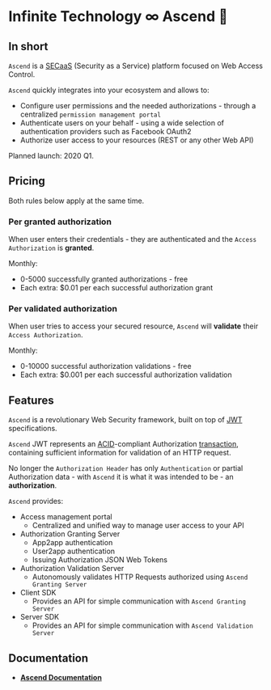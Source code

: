 # Infinite Technology ∞ Ascend 🚀

## In short

`Ascend` is a [SECaaS](https://en.wikipedia.org/wiki/Security_as_a_service) (Security as a Service) platform focused on Web Access Control.

`Ascend` quickly integrates into your ecosystem and allows to:

- Configure user permissions and the needed authorizations - through a centralized `permission management portal`
- Authenticate users on your behalf - using a wide selection of authentication providers such as Facebook OAuth2
- Authorize user access to your resources (REST or any other Web API)

Planned launch: 2020 Q1.

## Pricing

Both rules below apply at the same time.

### Per granted authorization

When user enters their credentials - they are authenticated and the `Access Authorization` is **granted**.

Monthly:
- 0-5000 successfully granted authorizations - free
- Each extra: $0.01 per each successful authorization grant 

### Per validated authorization

When user tries to access your secured resource, `Ascend` will **validate** their `Access Authorization`.

Monthly:
- 0-10000 successful authorization validations - free
- Each extra: $0.001 per each successful authorization validation

## Features

`Ascend` is a revolutionary Web Security framework, built on top of [JWT](https://en.wikipedia.org/wiki/JSON_Web_Token) specifications.

`Ascend` JWT represents an [ACID](https://www.ibm.com/support/knowledgecenter/en/SSGMCP_5.4.0/product-overview/acid.html)-compliant 
Authorization [transaction](https://en.wikipedia.org/wiki/Transaction), containing sufficient information for validation of an HTTP request.

No longer the `Authorization Header` has only `Authentication` or partial Authorization data - with `Ascend` it is what it was intended to be - an **authorization**. 

`Ascend` provides:

- Access management portal
    - Centralized and unified way to manage user access to your API
- Authorization Granting Server
    - App2app authentication
    - User2app authentication
    - Issuing Authorization JSON Web Tokens
- Authorization Validation Server
    - Autonomously validates HTTP Requests authorized using `Ascend Granting Server`
- Client SDK
    - Provides an API for simple communication with `Ascend Granting Server`
- Server SDK
    - Provides an API for simple communication with `Ascend Validation Server`

## Documentation

* [**Ascend Documentation**](https://github.com/INFINITE-TECHNOLOGY/ASCEND/wiki)